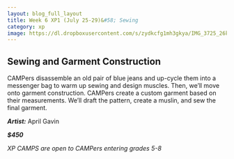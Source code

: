 ```yaml
---
layout: blog_full_layout
title: Week 6 XP1 (July 25-29)&#58; Sewing
category: xp
image: https://dl.dropboxusercontent.com/s/zydkcfg1mh3gkya/IMG_3725_26k.jpg?dl=0
---
```


## Sewing and Garment Construction


CAMPers disassemble an old pair of blue jeans and up-cycle them into a messenger bag to warm up sewing and design muscles. Then, we’ll move onto garment construction. CAMPers create a custom garment based on their measurements. We’ll draft the pattern, create a muslin, and sew the final garment. 

**_Artist:_** April Gavin

**_$450_**

*XP CAMPS are open to CAMPers entering grades 5-8*
